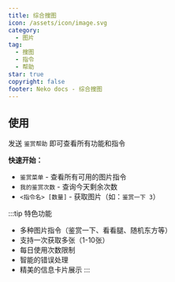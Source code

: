 ```yaml
---
title: 综合搜图
icon: /assets/icon/image.svg
category:
  - 图片
tag:
  - 搜图
  - 指令
  - 帮助
star: true
copyright: false
footer: Neko docs - 综合搜图
---
```



## **使用**

发送 `鉴赏帮助` 即可查看所有功能和指令

**快速开始：**
- `鉴赏菜单` - 查看所有可用的图片指令
- `我的鉴赏次数` - 查询今天剩余次数
- `<指令名> [数量]` - 获取图片（如：`鉴赏一下 3`）

:::tip 特色功能
- 多种图片指令（鉴赏一下、看看腿、随机东方等）
- 支持一次获取多张（1-10张）
- 每日使用次数限制
- 智能的错误处理
- 精美的信息卡片展示
:::

